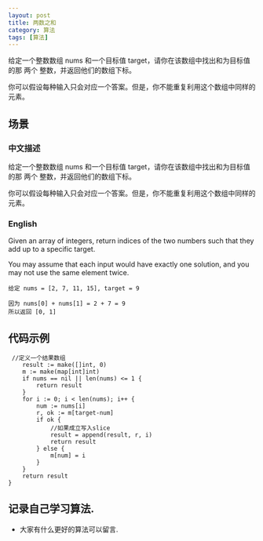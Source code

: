 ```yaml
---
layout: post
title: 两数之和
category: 算法
tags: [算法]
---
```

给定一个整数数组 nums 和一个目标值 target，请你在该数组中找出和为目标值的那 两个 整数，并返回他们的数组下标。

你可以假设每种输入只会对应一个答案。但是，你不能重复利用这个数组中同样的元素。

## 场景 

### 中文描述

给定一个整数数组 nums 和一个目标值 target，请你在该数组中找出和为目标值的那 两个 整数，并返回他们的数组下标。

你可以假设每种输入只会对应一个答案。但是，你不能重复利用这个数组中同样的元素。

### English

Given an array of integers, return indices of the two numbers such that they add up to a specific target.

You may assume that each input would have exactly one solution, and you may not use the same element twice.

```
给定 nums = [2, 7, 11, 15], target = 9

因为 nums[0] + nums[1] = 2 + 7 = 9
所以返回 [0, 1]
```
## 代码示例

```golang
 //定义一个结果数组
	result := make([]int, 0)
	m := make(map[int]int)
	if nums == nil || len(nums) <= 1 {
		return result
	}
	for i := 0; i < len(nums); i++ {
		num := nums[i]
		r, ok := m[target-num]
		if ok {
			//如果成立写入slice
			result = append(result, r, i)
			return result
		} else {
			m[num] = i
		}
	}
	return result
}
```
## 记录自己学习算法.
* 大家有什么更好的算法可以留言.
